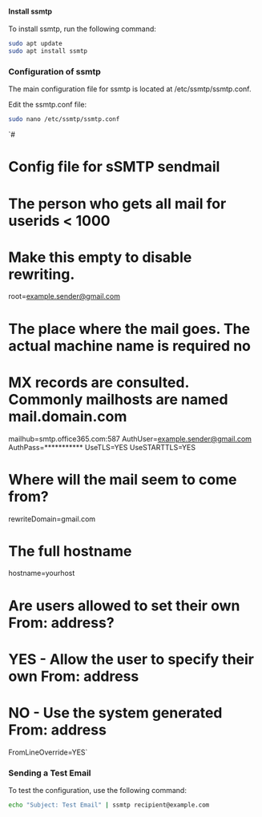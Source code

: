 #### Install ssmtp
To install ssmtp, run the following command:
```bash
sudo apt update
sudo apt install ssmtp
```

### Configuration of ssmtp
The main configuration file for ssmtp is located at /etc/ssmtp/ssmtp.conf.

Edit the ssmtp.conf file:
```bash
sudo nano /etc/ssmtp/ssmtp.conf
```

`#
# Config file for sSMTP sendmail
#
# The person who gets all mail for userids < 1000
# Make this empty to disable rewriting.
root=example.sender@gmail.com

# The place where the mail goes. The actual machine name is required no 
# MX records are consulted. Commonly mailhosts are named mail.domain.com
mailhub=smtp.office365.com:587
AuthUser=example.sender@gmail.com
AuthPass=***********
UseTLS=YES
UseSTARTTLS=YES

# Where will the mail seem to come from?
rewriteDomain=gmail.com

# The full hostname
hostname=yourhost

# Are users allowed to set their own From: address?
# YES - Allow the user to specify their own From: address
# NO - Use the system generated From: address
FromLineOverride=YES`

### Sending a Test Email
To test the configuration, use the following command:

```bash
echo "Subject: Test Email" | ssmtp recipient@example.com
```